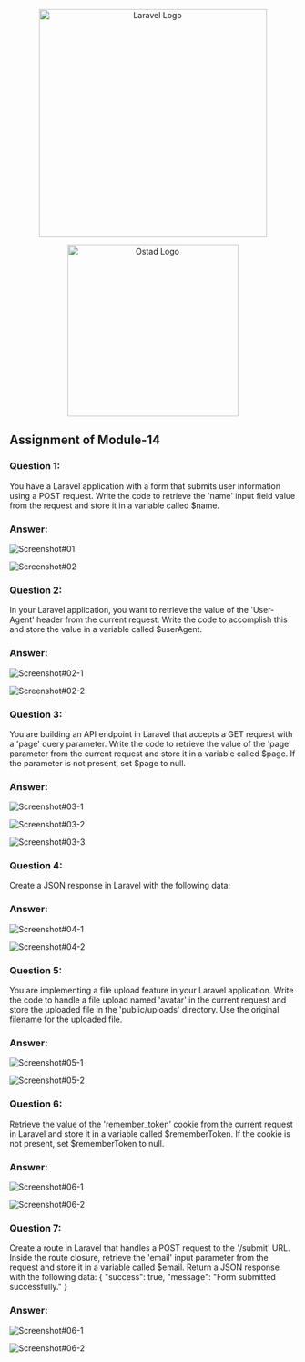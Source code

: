 <p align="center"><a href="https://laravel.com" target="_blank"><img src="https://raw.githubusercontent.com/laravel/art/master/logo-lockup/5%20SVG/2%20CMYK/1%20Full%20Color/laravel-logolockup-cmyk-red.svg" width="400" alt="Laravel Logo"></a></p>
<p align="center"><a href="https://ostad.app/" target="_blank"><img src="https://github.com/alamin-php/ostad-assingment/blob/master/module-14/public/assets/ostad-app-logo-vector.png?raw=true" width="300" alt="Ostad Logo"></a></p>

## Assignment of Module-14
### Question 1:
You have a Laravel application with a form that submits user information using a POST request. Write the code to retrieve the 'name' input field value from the request and store it in a variable called $name.
### Answer:

![Screenshot#01](https://github.com/alamin-php/ostad-assingment/blob/master/module-14/public/assets/Qus-to-Ans-1no.png?raw=true)

![Screenshot#02](https://github.com/alamin-php/ostad-assingment/blob/master/module-14/public/assets/screenshoot1.1.png?raw=true)
### Question 2:
In your Laravel application, you want to retrieve the value of the 'User-Agent' header from the current request. Write the code to accomplish this and store the value in a variable called $userAgent.
### Answer:
![Screenshot#02-1](https://github.com/alamin-php/ostad-assingment/blob/master/module-14/public/assets/screenshot%2302-1.png?raw=true)

![Screenshot#02-2](https://github.com/alamin-php/ostad-assingment/blob/master/module-14/public/assets/screenshot%2302-2.png?raw=true)
### Question 3:
You are building an API endpoint in Laravel that accepts a GET request with a 'page' query parameter. Write the code to retrieve the value of the 'page' parameter from the current request and store it in a variable called $page. If the parameter is not present, set $page to null.
### Answer:
![Screenshot#03-1](https://github.com/alamin-php/ostad-assingment/blob/master/module-14/public/assets/screenshot-03-1.png?raw=true)

![Screenshot#03-2](https://github.com/alamin-php/ostad-assingment/blob/master/module-14/public/assets/screenshot-03-2.png?raw=true)

![Screenshot#03-3](https://github.com/alamin-php/ostad-assingment/blob/master/module-14/public/assets/screenshot-03-3.png?raw=true)
### Question 4:
Create a JSON response in Laravel with the following data:
### Answer:
![Screenshot#04-1](https://github.com/alamin-php/ostad-assingment/blob/master/module-14/public/assets/screenshot-04-1.png?raw=true)

![Screenshot#04-2](https://github.com/alamin-php/ostad-assingment/blob/master/module-14/public/assets/screenshot-04-2.png?raw=true)
### Question 5:
You are implementing a file upload feature in your Laravel application. Write the code to handle a file upload named 'avatar' in the current request and store the uploaded file in the 'public/uploads' directory. Use the original filename for the uploaded file.
### Answer:
![Screenshot#05-1](https://github.com/alamin-php/ostad-assingment/blob/master/module-14/public/assets/screenshot-05-1.png?raw=true)

![Screenshot#05-2](https://github.com/alamin-php/ostad-assingment/blob/master/module-14/public/assets/screenshot-05-2.png?raw=true)
### Question 6:
Retrieve the value of the 'remember_token' cookie from the current request in Laravel and store it in a variable called $rememberToken. If the cookie is not present, set $rememberToken to null.
### Answer:
![Screenshot#06-1](https://github.com/alamin-php/ostad-assingment/blob/master/module-14/public/assets/screenshot-06-1.png?raw=true)

![Screenshot#06-2](https://github.com/alamin-php/ostad-assingment/blob/master/module-14/public/assets/screenshot-06-2.png?raw=true)

### Question 7:
Create a route in Laravel that handles a POST request to the '/submit' URL. Inside the route closure, retrieve the 'email' input parameter from the request and store it in a variable called $email. Return a JSON response with the following data:
{
    "success": true,
    "message": "Form submitted successfully."
}
### Answer:
![Screenshot#06-1](https://github.com/alamin-php/ostad-assingment/blob/master/module-14/public/assets/screenshot-07-1.png?raw=true)

![Screenshot#06-2](https://github.com/alamin-php/ostad-assingment/blob/master/module-14/public/assets/screenshot-07-2.png?raw=true)
